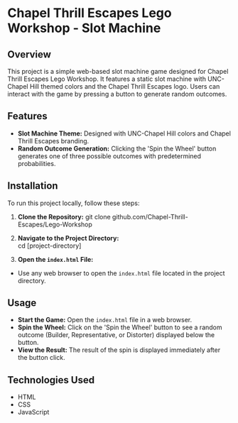 # Chapel Thrill Escapes Lego Workshop - Slot Machine

## Overview
This project is a simple web-based slot machine game designed for Chapel Thrill Escapes Lego Workshop. It features a static slot machine with UNC-Chapel Hill themed colors and the Chapel Thrill Escapes logo. Users can interact with the game by pressing a button to generate random outcomes.

## Features
- **Slot Machine Theme:** Designed with UNC-Chapel Hill colors and Chapel Thrill Escapes branding.
- **Random Outcome Generation:** Clicking the 'Spin the Wheel' button generates one of three possible outcomes with predetermined probabilities.

## Installation
To run this project locally, follow these steps:

1. **Clone the Repository:**
git clone github.com/Chapel-Thrill-Escapes/Lego-Workshop

2. **Navigate to the Project Directory:**  
cd [project-directory]

3. **Open the `index.html` File:**  
- Use any web browser to open the `index.html` file located in the project directory.

## Usage
- **Start the Game:** Open the `index.html` file in a web browser.
- **Spin the Wheel:** Click on the 'Spin the Wheel' button to see a random outcome (Builder, Representative, or Distorter) displayed below the button.
- **View the Result:** The result of the spin is displayed immediately after the button click.

## Technologies Used
- HTML
- CSS
- JavaScript
